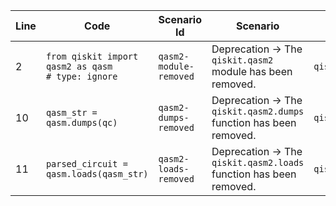 | Line | Code | Scenario Id | Scenario | Artifact | Refactoring |
|---|---|---|---|---|---|
| 2 | `from qiskit import qasm2 as qasm                # type: ignore` | `qasm2-module-removed` | Deprecation -> The `qiskit.qasm2` module has been removed. | `qiskit.qasm2` | |
| 10 | `qasm_str = qasm.dumps(qc)` | `qasm2-dumps-removed` | Deprecation -> The `qiskit.qasm2.dumps` function has been removed. | `qiskit.qasm2.dumps` | `qasm_str = qc.qasm()` |
| 11 | `parsed_circuit = qasm.loads(qasm_str)` | `qasm2-loads-removed` | Deprecation -> The `qiskit.qasm2.loads` function has been removed. | `qiskit.qasm2.loads` | `parsed_circuit = QuantumCircuit.from_qasm_str(qasm_str)` |